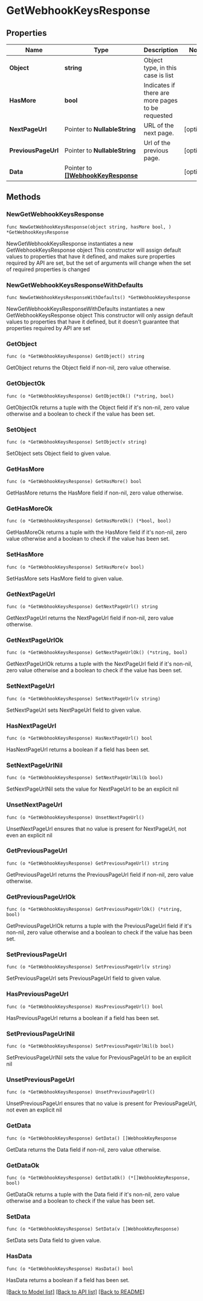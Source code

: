 # GetWebhookKeysResponse

## Properties

Name | Type | Description | Notes
------------ | ------------- | ------------- | -------------
**Object** | **string** | Object type, in this case is list | 
**HasMore** | **bool** | Indicates if there are more pages to be requested | 
**NextPageUrl** | Pointer to **NullableString** | URL of the next page. | [optional] 
**PreviousPageUrl** | Pointer to **NullableString** | Url of the previous page. | [optional] 
**Data** | Pointer to [**[]WebhookKeyResponse**](WebhookKeyResponse.md) |  | [optional] 

## Methods

### NewGetWebhookKeysResponse

`func NewGetWebhookKeysResponse(object string, hasMore bool, ) *GetWebhookKeysResponse`

NewGetWebhookKeysResponse instantiates a new GetWebhookKeysResponse object
This constructor will assign default values to properties that have it defined,
and makes sure properties required by API are set, but the set of arguments
will change when the set of required properties is changed

### NewGetWebhookKeysResponseWithDefaults

`func NewGetWebhookKeysResponseWithDefaults() *GetWebhookKeysResponse`

NewGetWebhookKeysResponseWithDefaults instantiates a new GetWebhookKeysResponse object
This constructor will only assign default values to properties that have it defined,
but it doesn't guarantee that properties required by API are set

### GetObject

`func (o *GetWebhookKeysResponse) GetObject() string`

GetObject returns the Object field if non-nil, zero value otherwise.

### GetObjectOk

`func (o *GetWebhookKeysResponse) GetObjectOk() (*string, bool)`

GetObjectOk returns a tuple with the Object field if it's non-nil, zero value otherwise
and a boolean to check if the value has been set.

### SetObject

`func (o *GetWebhookKeysResponse) SetObject(v string)`

SetObject sets Object field to given value.


### GetHasMore

`func (o *GetWebhookKeysResponse) GetHasMore() bool`

GetHasMore returns the HasMore field if non-nil, zero value otherwise.

### GetHasMoreOk

`func (o *GetWebhookKeysResponse) GetHasMoreOk() (*bool, bool)`

GetHasMoreOk returns a tuple with the HasMore field if it's non-nil, zero value otherwise
and a boolean to check if the value has been set.

### SetHasMore

`func (o *GetWebhookKeysResponse) SetHasMore(v bool)`

SetHasMore sets HasMore field to given value.


### GetNextPageUrl

`func (o *GetWebhookKeysResponse) GetNextPageUrl() string`

GetNextPageUrl returns the NextPageUrl field if non-nil, zero value otherwise.

### GetNextPageUrlOk

`func (o *GetWebhookKeysResponse) GetNextPageUrlOk() (*string, bool)`

GetNextPageUrlOk returns a tuple with the NextPageUrl field if it's non-nil, zero value otherwise
and a boolean to check if the value has been set.

### SetNextPageUrl

`func (o *GetWebhookKeysResponse) SetNextPageUrl(v string)`

SetNextPageUrl sets NextPageUrl field to given value.

### HasNextPageUrl

`func (o *GetWebhookKeysResponse) HasNextPageUrl() bool`

HasNextPageUrl returns a boolean if a field has been set.

### SetNextPageUrlNil

`func (o *GetWebhookKeysResponse) SetNextPageUrlNil(b bool)`

 SetNextPageUrlNil sets the value for NextPageUrl to be an explicit nil

### UnsetNextPageUrl
`func (o *GetWebhookKeysResponse) UnsetNextPageUrl()`

UnsetNextPageUrl ensures that no value is present for NextPageUrl, not even an explicit nil
### GetPreviousPageUrl

`func (o *GetWebhookKeysResponse) GetPreviousPageUrl() string`

GetPreviousPageUrl returns the PreviousPageUrl field if non-nil, zero value otherwise.

### GetPreviousPageUrlOk

`func (o *GetWebhookKeysResponse) GetPreviousPageUrlOk() (*string, bool)`

GetPreviousPageUrlOk returns a tuple with the PreviousPageUrl field if it's non-nil, zero value otherwise
and a boolean to check if the value has been set.

### SetPreviousPageUrl

`func (o *GetWebhookKeysResponse) SetPreviousPageUrl(v string)`

SetPreviousPageUrl sets PreviousPageUrl field to given value.

### HasPreviousPageUrl

`func (o *GetWebhookKeysResponse) HasPreviousPageUrl() bool`

HasPreviousPageUrl returns a boolean if a field has been set.

### SetPreviousPageUrlNil

`func (o *GetWebhookKeysResponse) SetPreviousPageUrlNil(b bool)`

 SetPreviousPageUrlNil sets the value for PreviousPageUrl to be an explicit nil

### UnsetPreviousPageUrl
`func (o *GetWebhookKeysResponse) UnsetPreviousPageUrl()`

UnsetPreviousPageUrl ensures that no value is present for PreviousPageUrl, not even an explicit nil
### GetData

`func (o *GetWebhookKeysResponse) GetData() []WebhookKeyResponse`

GetData returns the Data field if non-nil, zero value otherwise.

### GetDataOk

`func (o *GetWebhookKeysResponse) GetDataOk() (*[]WebhookKeyResponse, bool)`

GetDataOk returns a tuple with the Data field if it's non-nil, zero value otherwise
and a boolean to check if the value has been set.

### SetData

`func (o *GetWebhookKeysResponse) SetData(v []WebhookKeyResponse)`

SetData sets Data field to given value.

### HasData

`func (o *GetWebhookKeysResponse) HasData() bool`

HasData returns a boolean if a field has been set.


[[Back to Model list]](../README.md#documentation-for-models) [[Back to API list]](../README.md#documentation-for-api-endpoints) [[Back to README]](../README.md)


